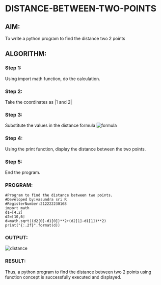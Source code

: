 # DISTANCE-BETWEEN-TWO-POINTS

## AIM:
To write a python program to find the distance two 2 points
## ALGORITHM:
### Step 1:
Using import math function, do the calculation.
### Step 2: 
Take the coordinates as |1 and 2|
### Step 3: 
Substitute the values in the distance formula  ![formula](/formula.jpg)
### Step 4:
Using the print function, display the distance between the two points.
### Step 5: 
End the program.
### PROGRAM:
```
#Program to find the distance between two points.
#Developed by:vasundra sri R 
#RegisterNumber:212222230168
import math
d1=[4,2]
d2=[10,6]
d=math.sqrt((d2[0]-d1[0])**2+(d2[1]-d1[1])**2)
print("{:.2f}".format(d))
```

### OUTPUT:
![distance](https://user-images.githubusercontent.com/119393983/226554972-183c9a74-caee-4c93-8b99-13898b7930d6.png)

### RESULT:
Thus, a python program to find the distance between two 2 points using function concept is successfully executed and displayed.
